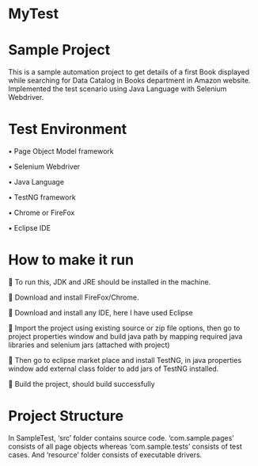 # MyTest
# Sample Project 

This is a sample automation project to get details of a first Book displayed while searching for Data Catalog in Books department in Amazon website. Implemented the test scenario using Java Language with Selenium Webdriver.


# Test Environment

•	Page Object Model framework

•	Selenium Webdriver

•	Java Language

•	TestNG framework

•	Chrome or FireFox

•	Eclipse IDE


# How to make it run

	To run this, JDK and JRE should be installed in the machine.

	Download and install FireFox/Chrome.

	Download and install any IDE, here I have used Eclipse

	Import the project using existing source or zip file options, then go to project properties window and build java path by mapping          required java libraries and selenium jars (attached with project)

	Then go to eclipse market place and install TestNG, in java properties window add external class folder to add jars of TestNG              installed.

	Build the project, should build successfully


# Project Structure

In SampleTest, ‘src’ folder contains source code. ‘com.sample.pages’ consists of all page objects whereas ‘com.sample.tests’ consists of test cases. And ‘resource’ folder consists of executable drivers.







